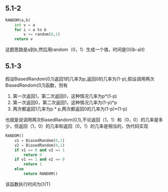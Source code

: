 ## 5.1-2

```python
RANDOM(a,b)
    int v = a
    for i = a to b
        v += random(0,1)   
    return v
```
这题思路是a到b,然后用random（0，1）生成一个值，时间是O((b-a)t)

## 5.1-3

假设BiasedRandom(0,1)返回1的几率为p,返回0的几率为(1-p),假设调用两次BiasedRandom(0,1)函数，则有

1. 第一次返回1，第二次返回0，这种情况几率为p*(1-p)
2. 第一次返回0，第二次返回1，这种情况几率为(1-p)*p
3. 两次都返回1几率为p * p,两次都返回0的几率为(1-p)*(1-p)

也就是说调用两次BiasedRandom(0,1),不论返回（1，1）和（0，0）的几率是多少，但返回（1，0）的几率和返回（0，1）的几率是相当的，伪代码实现
```python
RANDOM()
    v1 = BiasedRandom(0,1)
    v2 = BiasedRandom(0,1)
    if v1 == 0 and v2 == 1
        return 0
    if v1 == 1 and v2 == 0
        return 1
    else
        return RANDOM()
```
该函数执行时间为O(T)